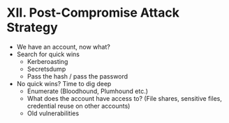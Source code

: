 # XII. Post-Compromise Attack Strategy

- We have an account, now what?
- Search for quick wins
    - Kerberoasting
    - Secretsdump
    - Pass the hash / pass the password
- No quick wins? Time to dig deep
    - Enumerate (Bloodhound, Plumhound etc.)
    - What does the account have access to? (File shares, sensitive files, credential reuse on other accounts)
    - Old vulnerabilities